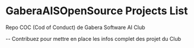 # GaberaAISOpenSource Projects List
Repo COC (Cod of Conduct) de Gabera Software AI Club

-- Contribuez pour mettre en place les infos complet des projet du Club 
